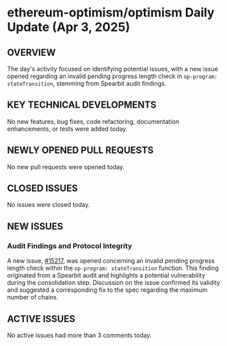 # ethereum-optimism/optimism Daily Update (Apr 3, 2025)
## OVERVIEW 
The day's activity focused on identifying potential issues, with a new issue opened regarding an invalid pending progress length check in `op-program: stateTransition`, stemming from Spearbit audit findings.

## KEY TECHNICAL DEVELOPMENTS
No new features, bug fixes, code refactoring, documentation enhancements, or tests were added today.

## NEWLY OPENED PULL REQUESTS
No new pull requests were opened today.

## CLOSED ISSUES
No issues were closed today.

## NEW ISSUES
### Audit Findings and Protocol Integrity
A new issue, [#15217](https://github.com/ethereum-optimism/optimism/issues/15217), was opened concerning an invalid pending progress length check within the `op-program: stateTransition` function. This finding originated from a Spearbit audit and highlights a potential vulnerability during the consolidation step. Discussion on the issue confirmed its validity and suggested a corresponding fix to the spec regarding the maximum number of chains.

## ACTIVE ISSUES
No active issues had more than 3 comments today.